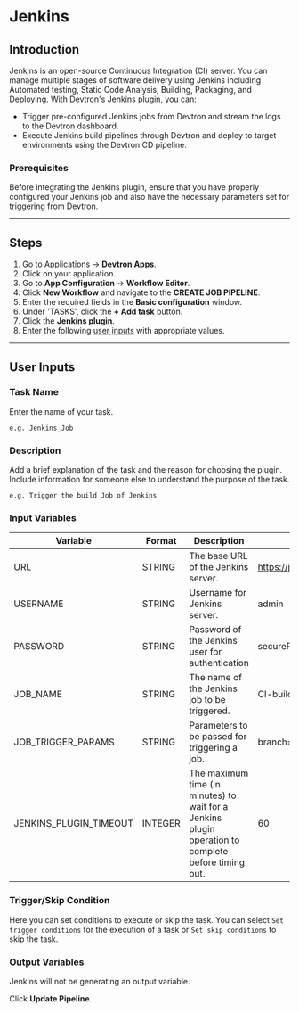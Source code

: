 # Jenkins

## Introduction

Jenkins is an open-source Continuous Integration (CI) server. You can manage multiple stages of software delivery using Jenkins including Automated testing, Static Code Analysis, Building, Packaging, and Deploying. With Devtron's Jenkins plugin, you can:

* Trigger pre-configured Jenkins jobs from Devtron and stream the logs to the Devtron dashboard.
* Execute Jenkins build pipelines through Devtron and deploy to target environments using the Devtron CD pipeline.

### Prerequisites

Before integrating the Jenkins plugin, ensure that you have properly configured your Jenkins job and also have the necessary parameters set for triggering from Devtron.

***

## Steps

1. Go to Applications → **Devtron Apps**.
2. Click on your application.
3. Go to **App Configuration** → **Workflow Editor**.
4. Click **New Workflow** and navigate to the **CREATE JOB PIPELINE**.
5. Enter the required fields in the **Basic configuration** window.
6. Under 'TASKS', click the **+ Add task** button.
7. Click the **Jenkins plugin**.
8. Enter the following [user inputs](jenkins.md#user-inputs) with appropriate values.

***

## User Inputs

### Task Name

Enter the name of your task.

`e.g. Jenkins_Job`

### Description

Add a brief explanation of the task and the reason for choosing the plugin. Include information for someone else to understand the purpose of the task.

`e.g. Trigger the build Job of Jenkins`

### Input Variables

| Variable                 | Format  | Description                                                                                         | Sample Value                        |
| ------------------------ | ------- | --------------------------------------------------------------------------------------------------- | ----------------------------------- |
| URL                      | STRING  | The base URL of the Jenkins server.                                                                 | https://jenkins.example.com         |
| USERNAME                 | STRING  | Username for Jenkins server.                                                                        | admin                               |
| PASSWORD                 | STRING  | Password of the Jenkins user for authentication                                                     | securePass123!                      |
| JOB\_NAME                | STRING  | The name of the Jenkins job to be triggered.                                                        | CI-build-job                        |
| JOB\_TRIGGER\_PARAMS     | STRING  | Parameters to be passed for triggering a job.                                                       | branch=main\&environment=production |
| JENKINS\_PLUGIN\_TIMEOUT | INTEGER | The maximum time (in minutes) to wait for a Jenkins plugin operation to complete before timing out. | 60                                  |

### Trigger/Skip Condition

Here you can set conditions to execute or skip the task. You can select `Set trigger conditions` for the execution of a task or `Set skip conditions` to skip the task.

### Output Variables

Jenkins will not be generating an output variable.

Click **Update Pipeline**.
